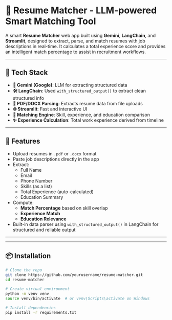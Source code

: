 # 🤖 Resume Matcher - LLM-powered Smart Matching Tool

A smart **Resume Matcher** web app built using **Gemini**, **LangChain**, and **Streamlit**, designed to extract, parse, and match resumes with job descriptions in real-time. It calculates a total experience score and provides an intelligent match percentage to assist in recruitment workflows.

---

## 🔧 Tech Stack

- **🧠 Gemini (Google)**: LLM for extracting structured data
- **🛠️ LangChain**: Used `with_structured_output()` to extract clean structured info
- **📄 PDF/DOCX Parsing**: Extracts resume data from file uploads
- **🌐 Streamlit**: Fast and interactive UI
- **🧮 Matching Engine**: Skill, experience, and education comparison
- **✨ Experience Calculation**: Total work experience derived from timeline

---

## 🚀 Features

- Upload resumes in `.pdf` or `.docx` format
- Paste job descriptions directly in the app
- Extract:
  - Full Name
  - Email
  - Phone Number
  - Skills (as a list)
  - Total Experience (auto-calculated)
  - Education Summary
- Compute:
  - **Match Percentage** based on skill overlap
  - **Experience Match**
  - **Education Relevance**
- Built-in data parser using `with_structured_output()` in LangChain for structured and reliable output

---

---

## 📦 Installation

```bash
# Clone the repo
git clone https://github.com/yourusername/resume-matcher.git
cd resume-matcher

# Create virtual environment
python -m venv venv
source venv/bin/activate  # or venv\Scripts\activate on Windows

# Install dependencies
pip install -r requirements.txt
